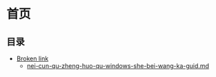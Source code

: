 # 首页

## 目录

* [Broken link](broken-reference "mention")
  * [nei-cun-qu-zheng-huo-qu-windows-she-bei-wang-ka-guid.md](ctfwp/nei-cun-qu-zheng-huo-qu-windows-she-bei-wang-ka-guid.md "mention")

